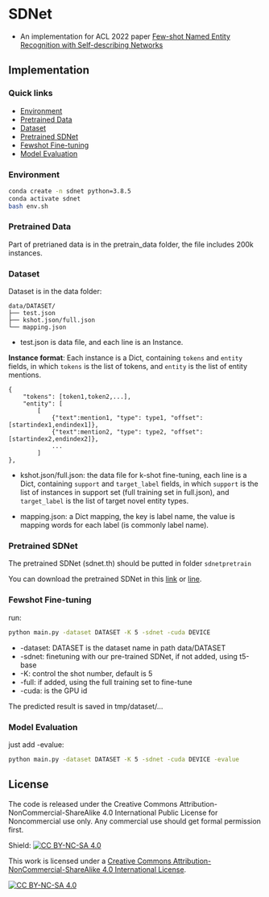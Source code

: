 # SDNet

- An implementation for ACL 2022 paper [Few-shot Named Entity Recognition with Self-describing Networks](https://arxiv.org/abs/2203.12252)

## Implementation

### Quick links

* [Environment](#Environment)
* [Pretrained Data](#Pretrained-Data)
* [Dataset](#Dataset)
* [Pretrained SDNet](#Pretrained-SDNet)
* [Fewshot Fine-tuning](#Fewshot-Fine-tuning)
* [Model Evaluation](#Model-Evaluation)

### Environment

```bash
conda create -n sdnet python=3.8.5
conda activate sdnet
bash env.sh
```

### Pretrained Data
Part of pretrianed data is in the pretrain_data folder, the file includes 200k instances.

### Dataset

Dataset is in the data folder:

```text
data/DATASET/
├── test.json
├── kshot.json/full.json
└── mapping.json
```

+ test.json is data file, and each line is an Instance. 

**Instance format**: Each instance is a Dict, containing `tokens` and `entity` fields, in which `tokens` is the list of tokens, and `entity` is the list of entity mentions.

```text
{
    "tokens": [token1,token2,...],
    "entity": [
        [
            {"text":mention1, "type": type1, "offset":[startindex1,endindex1]},
            {"text":mention2, "type": type2, "offset":[startindex2,endindex2]},
            ...
        ]
},
```

+ kshot.json/full.json: the data file for k-shot fine-tuning, each line is a Dict, containing `support` and `target_label` fields, in which `support` is the list of instances in support set (full training set in full.json), and `target_label` is the list of target novel entity types.

+ mapping.json: a Dict mapping, the key is label name, the value is mapping words for each label (is commonly label name). 

### Pretrained SDNet

The pretrained SDNet (sdnet.th) should be putted in folder `sdnetpretrain`

You can download the pretrained SDNet in this [link](https://1drv.ms/u/s!Apx2f2KG2lXYglzYgrNd479FaoLS) or [line](https://drive.google.com/file/d/1vRQ-DP29x9m5MVc9Uh4J9ZVwA4drDsgK/view?usp=share_link). 

### Fewshot Fine-tuning

run:

```bash
python main.py -dataset DATASET -K 5 -sdnet -cuda DEVICE
```

+ -dataset: DATASET is the dataset name in path data/DATASET 
+ -sdnet: finetuning with our pre-trained SDNet, if not added, using t5-base
+ -K: control the shot number, default is 5
+ -full: if added, using the full training set to fine-tune
+ -cuda: is the GPU id

The predicted result is saved in tmp/dataset/...

### Model Evaluation

just add -evalue:

```bash
python main.py -dataset DATASET -K 5 -sdnet -cuda DEVICE -evalue
```

## License

The code is released under the Creative Commons Attribution-NonCommercial-ShareAlike 4.0 International Public License for Noncommercial use only. Any commercial use should get formal permission first.

Shield: [![CC BY-NC-SA 4.0][cc-by-nc-sa-shield]][cc-by-nc-sa]

This work is licensed under a
[Creative Commons Attribution-NonCommercial-ShareAlike 4.0 International License][cc-by-nc-sa].

[![CC BY-NC-SA 4.0][cc-by-nc-sa-image]][cc-by-nc-sa]

[cc-by-nc-sa]: http://creativecommons.org/licenses/by-nc-sa/4.0/
[cc-by-nc-sa-image]: https://licensebuttons.net/l/by-nc-sa/4.0/88x31.png
[cc-by-nc-sa-shield]: https://img.shields.io/badge/License-CC%20BY--NC--SA%204.0-lightgrey.svg